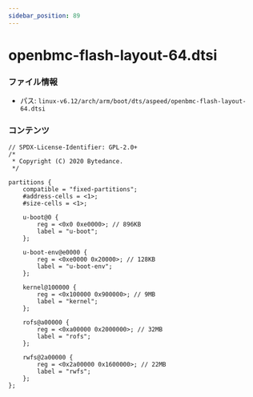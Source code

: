 ```yaml
---
sidebar_position: 89
---
```

# openbmc-flash-layout-64.dtsi

### ファイル情報

- パス: `linux-v6.12/arch/arm/boot/dts/aspeed/openbmc-flash-layout-64.dtsi`

### コンテンツ

```dtsi
// SPDX-License-Identifier: GPL-2.0+
/*
 * Copyright (C) 2020 Bytedance.
 */

partitions {
	compatible = "fixed-partitions";
	#address-cells = <1>;
	#size-cells = <1>;

	u-boot@0 {
		reg = <0x0 0xe0000>; // 896KB
		label = "u-boot";
	};

	u-boot-env@e0000 {
		reg = <0xe0000 0x20000>; // 128KB
		label = "u-boot-env";
	};

	kernel@100000 {
		reg = <0x100000 0x900000>; // 9MB
		label = "kernel";
	};

	rofs@a00000 {
		reg = <0xa00000 0x2000000>; // 32MB
		label = "rofs";
	};

	rwfs@2a00000 {
		reg = <0x2a00000 0x1600000>; // 22MB
		label = "rwfs";
	};
};

```

